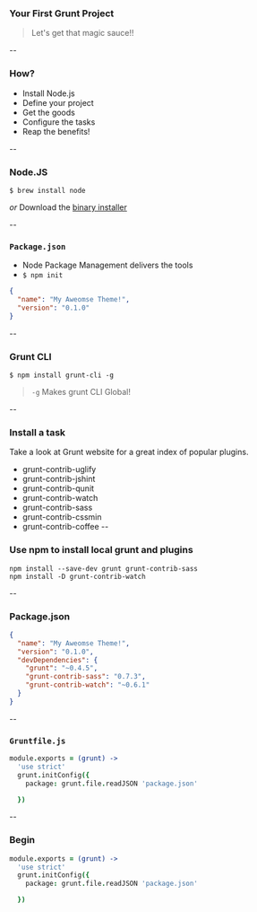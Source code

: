 ### Your First Grunt Project ###

> Let's get that magic sauce!!

--

### How? ###

- Install Node.js <!-- .element: class="fragment" data-fragment-index="1" -->
- Define your project <!-- .element: class="fragment" data-fragment-index="2" -->
- Get the goods <!-- .element: class="fragment" data-fragment-index="3" -->
- Configure the tasks <!-- .element: class="fragment" data-fragment-index="4" -->
- Reap the benefits! <!-- .element: class="fragment" data-fragment-index="5" -->

--

### Node.JS ###

```shell
$ brew install node
```

_or_ Download the [binary installer](http://nodejs.com)


--

### `Package.json` ###

- Node Package Management delivers the tools
- `$ npm init`

```json
{
  "name": "My Aweomse Theme!",
  "version": "0.1.0"
}
```
<!-- .element: class="fragment" data-fragment-index="1" -->


--

### Grunt CLI

```shell
$ npm install grunt-cli -g
```
> `-g` Makes grunt CLI Global!

--

### Install a task

Take a look at Grunt website for a great index of popular plugins.

- grunt-contrib-uglify
- grunt-contrib-jshint
- grunt-contrib-qunit
- grunt-contrib-watch
- grunt-contrib-sass
- grunt-contrib-cssmin
- grunt-contrib-coffee
--

### Use npm to install local grunt and plugins ###

```shell
npm install --save-dev grunt grunt-contrib-sass
npm install -D grunt-contrib-watch
```

--

### Package.json ###
```json
{
  "name": "My Aweomse Theme!",
  "version": "0.1.0",
  "devDependencies": {
    "grunt": "~0.4.5",
    "grunt-contrib-sass": "0.7.3",
    "grunt-contrib-watch": "~0.6.1"
  }
}
```

--

### `Gruntfile.js` ###

```coffeescript
module.exports = (grunt) ->
  'use strict'
  grunt.initConfig({
    package: grunt.file.readJSON 'package.json'

  })
```
--

### Begin

```coffeescript
module.exports = (grunt) ->
  'use strict'
  grunt.initConfig({
    package: grunt.file.readJSON 'package.json'

  })
```
